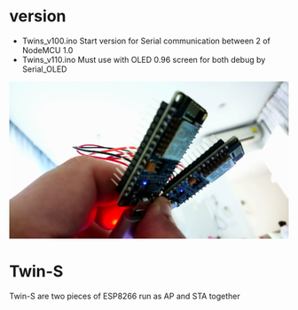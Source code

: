 # version
- Twins_v100.ino  Start version for Serial communication between 2 of NodeMCU 1.0
- Twins_v110.ino  Must use with OLED 0.96 screen for both debug by Serial_OLED


![Twin-S](https://github.com/SmazControl/Twin-S/blob/master/DSC_0049.JPG?raw=true)
# Twin-S
Twin-S are two pieces of ESP8266 run as AP and STA together




